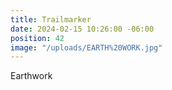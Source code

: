 ```yaml
---
title: Trailmarker
date: 2024-02-15 10:26:00 -06:00
position: 42
image: "/uploads/EARTH%20WORK.jpg"
---
```


Earthwork